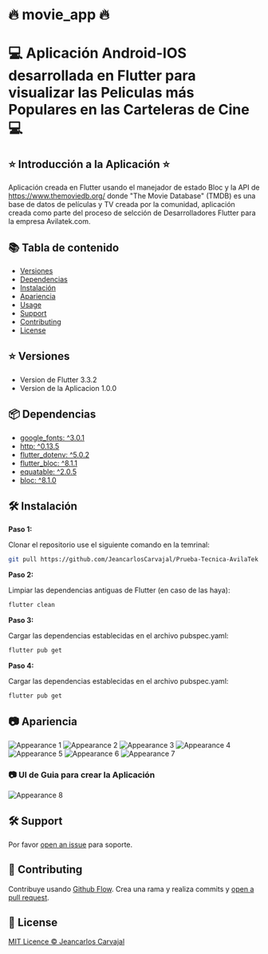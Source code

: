 # :fire: movie_app :fire:

# :computer: Aplicación Android-IOS desarrollada en Flutter para visualizar las Peliculas más Populares en las Carteleras de Cine :computer:

## :star: Introducción a la Aplicación :star:

Aplicación creada en Flutter usando el manejador de estado Bloc y la API de https://www.themoviedb.org/ donde "The Movie Database" (TMDB) es una base de datos de películas y TV creada por la comunidad, aplicación creada como parte del proceso de selcción de Desarrolladores Flutter para la empresa Avilatek.com.

## :books: Tabla de contenido

- [Versiones](#star-versiones)
- [Dependencias](#package-dependencias)
- [Instalación](#hammer_and_wrench-instalación)
- [Apariencia](#camera-apariencia)
- [Usage](#rocket-usage) 
- [Support](#hammer_and_wrench-support)
- [Contributing](#memo-contributing)
- [License](#scroll-license)

## :star: Versiones

*  Version de Flutter 3.3.2
*  Version de la Aplicacion 1.0.0

## :package: Dependencias

* [google_fonts: ^3.0.1](https://pub.dev/packages/google_fonts)
* [http: ^0.13.5](https://pub.dev/packages/http)
* [flutter_dotenv: ^5.0.2](https://pub.dev/packages/flutter_dotenv)
* [flutter_bloc: ^8.1.1](https://pub.dev/packages/bloc)
* [equatable: ^2.0.5](https://pub.dev/packages/flutter_bloc)
* [bloc: ^8.1.0](https://pub.dev/packages/equatable)

## :hammer_and_wrench: Instalación

**Paso 1:**

Clonar el repositorio use el siguiente comando en la temrinal:

```sh
git pull https://github.com/JeancarlosCarvajal/Prueba-Tecnica-AvilaTek 
```

**Paso 2:**

Limpiar las dependencias antiguas de Flutter (en caso de las haya):

```sh
flutter clean
```

**Paso 3:**

Cargar las dependencias establecidas en el archivo pubspec.yaml:

```sh
flutter pub get
```

**Paso 4:**

Cargar las dependencias establecidas en el archivo pubspec.yaml:

```sh
flutter pub get
```


## :camera: Apariencia

![Appearance 1](appearance/1-min.png)
![Appearance 2](appearance/2-min.png)
![Appearance 3](appearance/3-min.png)
![Appearance 4](appearance/4-min.png)
![Appearance 5](appearance/5-min.png)
![Appearance 6](appearance/6-min.png)
![Appearance 7](appearance/7-min.png)

### :camera: UI de Guia para crear la Aplicación

![Appearance 8](appearance/UI.png)


## :hammer_and_wrench: Support

Por favor [open an issue](https://github.com/JeancarlosCarvajal/Prueba-Tecnica-AvilaTek/issues/new) para soporte.

## :memo: Contributing

Contribuye usando [Github Flow](https://guides.github.com/introduction/flow/). Crea una rama y realiza commits y [open a pull request](https://github.com/JeancarlosCarvajal/Prueba-Tecnica-AvilaTek).

## :scroll: License

[MIT Licence © Jeancarlos Carvajal](https://github.com/JeancarlosCarvajal/Prueba-Tecnica-AvilaTek/blob/master/LICENCE.txt)